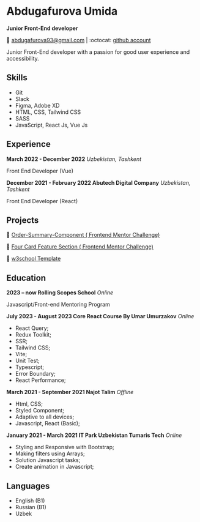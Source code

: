 
# Abdugafurova Umida

**Junior Front-End developer**

📩 <abdugafurova93@gmail.com> | :octocat: [github account](https://github.com/AbdugafurovaUmida)

Junior Front-End developer with a passion for good user experience and accessibility.


## Skills
-  Git
-  Slack
-  Figma, Adobe XD
-  HTML, CSS, Tailwind CSS
-  SASS
-  JavaScript, React Js, Vue Js

## Experience

**March 2022 - December 2022** *Uzbekistan, Tashkent*

Front End Developer (Vue)

**December 2021 - February 2022 Abutech Digital Company** *Uzbekistan, Tashkent*

Front End Developer (React)

## Projects

🔗 [Order-Summary-Component  ( Frontend Mentor Challenge)](https://effervescent-cendol-8d959c.netlify.app/)

🔗 [Four Card Feature Section  ( Frontend Mentor Challenge)](https://stalwart-naiad-b1524f.netlify.app/)

🔗 [w3school Template](https://w3school-template.netlify.app/)

## Education

**2023 – now Rolling Scopes School** *Online*

Javascript/Front-end Mentoring Program

**July 2023 - August 2023 Core React Course By Umar Umurzakov** *Online* 

- React Query;
- Redux Toolkit;
- SSR;
- Tailwind CSS;
- Vite;
- Unit Test;
- Typescript;
- Error Boundary;
- React Performance;

**March 2021 - September 2021 Najot Talim** *Offline*

- Html, CSS;
- Styled Component;
- Adaptive to all devices;
- Javascript, React (Basic);

**January 2021 - March 2021 IT Park Uzbekistan Tumaris Tech** *Online*

- Styling and Responsive with Bootstrap;
- Making filters using Arrays;
- Solution Javascript tasks;
- Create animation in Javascript;

## Languages

- English (B1)
- Russian (B1)
- Uzbek


